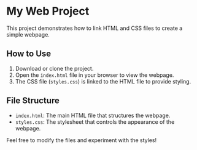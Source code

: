 # My Web Project

This project demonstrates how to link HTML and CSS files to create a simple webpage.

## How to Use

1. Download or clone the project.
2. Open the `index.html` file in your browser to view the webpage.
3. The CSS file (`styles.css`) is linked to the HTML file to provide styling.

## File Structure

- `index.html`: The main HTML file that structures the webpage.
- `styles.css`: The stylesheet that controls the appearance of the webpage.

Feel free to modify the files and experiment with the styles!
